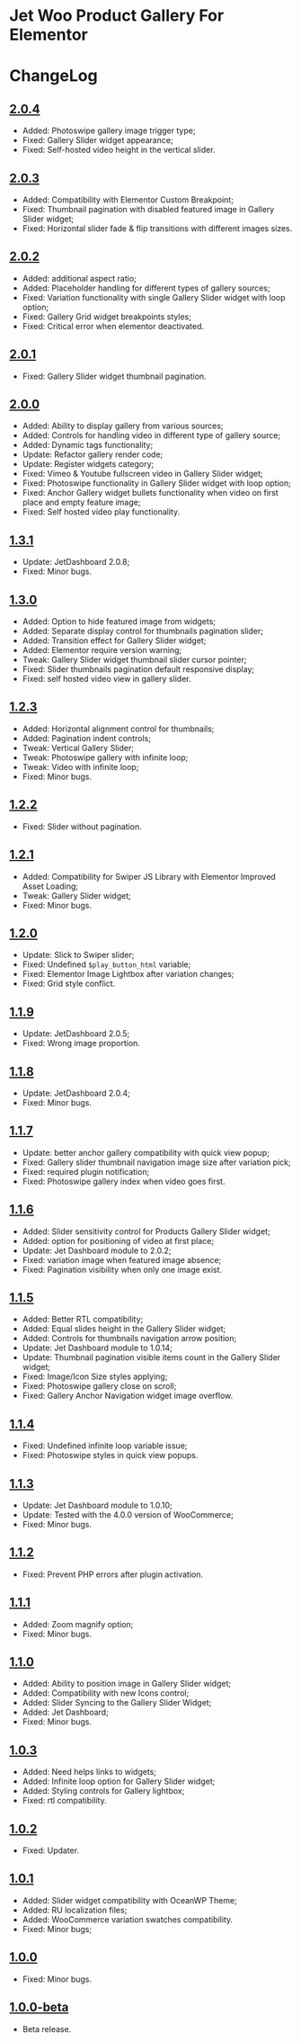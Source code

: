 # Jet Woo Product Gallery For Elementor

# ChangeLog

## [2.0.4](https://github.com/ZemezLab/jet-woo-product-gallery/archive/2.0.4.zip)
* Added: Photoswipe gallery image trigger type;
* Fixed: Gallery Slider widget appearance;
* Fixed: Self-hosted video height in the vertical slider.

## [2.0.3](https://github.com/ZemezLab/jet-woo-product-gallery/archive/2.0.3.zip)
* Added: Compatibility with Elementor Custom Breakpoint;
* Fixed: Thumbnail pagination with disabled featured image in Gallery Slider widget;
* Fixed: Horizontal slider fade & flip transitions with different images sizes.

## [2.0.2](https://github.com/ZemezLab/jet-woo-product-gallery/archive/2.0.2.zip)
* Added: additional aspect ratio;
* Added: Placeholder handling for different types of gallery sources;
* Fixed: Variation functionality with single Gallery Slider widget with loop option;
* Fixed: Gallery Grid widget breakpoints styles;
* Fixed: Critical error when elementor deactivated.

## [2.0.1](https://github.com/ZemezLab/jet-woo-product-gallery/archive/2.0.1.zip)
* Fixed: Gallery Slider widget thumbnail pagination.

## [2.0.0](https://github.com/ZemezLab/jet-woo-product-gallery/archive/2.0.0.zip)
* Added: Ability to display gallery from various sources;
* Added: Controls for handling video in different type of gallery source;
* Added: Dynamic tags functionality;
* Update: Refactor gallery render code;
* Update: Register widgets category;
* Fixed: Vimeo & Youtube fullscreen video in Gallery Slider widget;
* Fixed: Photoswipe functionality in Gallery Slider widget with loop option;
* Fixed: Anchor Gallery widget bullets functionality when video on first place and empty feature image;
* Fixed: Self hosted video play functionality.

## [1.3.1](https://github.com/ZemezLab/jet-woo-product-gallery/archive/1.3.1.zip)
* Update: JetDashboard 2.0.8;
* Fixed: Minor bugs.

## [1.3.0](https://github.com/ZemezLab/jet-woo-product-gallery/archive/1.3.0.zip)
* Added: Option to hide featured image from widgets;
* Added: Separate display control for thumbnails pagination slider;
* Added: Transition effect for Gallery Slider widget;
* Added: Elementor require version warning;
* Tweak: Gallery Slider widget thumbnail slider cursor pointer;
* Fixed: Slider thumbnails pagination default responsive display;
* Fixed: self hosted video view in gallery slider.

## [1.2.3](https://github.com/ZemezLab/jet-woo-product-gallery/archive/1.2.3.zip)
* Added: Horizontal alignment control for thumbnails;
* Added: Pagination indent controls;
* Tweak: Vertical Gallery Slider;
* Tweak: Photoswipe gallery with infinite loop;
* Tweak: Video with infinite loop;
* Fixed: Minor bugs.

## [1.2.2](https://github.com/ZemezLab/jet-woo-product-gallery/archive/1.2.2.zip)
* Fixed: Slider without pagination.

## [1.2.1](https://github.com/ZemezLab/jet-woo-product-gallery/archive/1.2.1.zip)
* Added: Compatibility for Swiper JS Library with Elementor Improved Asset Loading;
* Tweak: Gallery Slider widget;
* Fixed: Minor bugs.

## [1.2.0](https://github.com/ZemezLab/jet-woo-product-gallery/archive/1.2.0.zip)
* Update: Slick to Swiper slider;
* Fixed: Undefined `$play_button_html` variable;
* Fixed: Elementor Image Lightbox after variation changes;
* Fixed: Grid style conflict.

## [1.1.9](https://github.com/ZemezLab/jet-woo-product-gallery/archive/1.1.9.zip)
* Update: JetDashboard 2.0.5;
* Fixed: Wrong image proportion.

## [1.1.8](https://github.com/ZemezLab/jet-woo-product-gallery/archive/1.1.8.zip)
* Update: JetDashboard 2.0.4;
* Fixed: Minor bugs.

## [1.1.7](https://github.com/ZemezLab/jet-woo-product-gallery/archive/1.1.7.zip)
* Update: better anchor gallery compatibility with quick view popup;
* Fixed: Gallery slider thumbnail navigation image size after variation pick;
* Fixed: required plugin notification;
* Fixed: Photoswipe gallery index when video goes first.

## [1.1.6](https://github.com/ZemezLab/jet-woo-product-gallery/archive/1.1.6.zip)
* Added: Slider sensitivity control for Products Gallery Slider widget;
* Added: option for positioning of video at first place;
* Update: Jet Dashboard module to 2.0.2;
* Fixed: variation image when featured image absence;
* Fixed: Pagination visibility when only one image exist.

## [1.1.5](https://github.com/ZemezLab/jet-woo-product-gallery/archive/1.1.5.zip)
* Added: Better RTL compatibility;
* Added: Equal slides height in the Gallery Slider widget;
* Added: Controls for thumbnails navigation arrow position;
* Update: Jet Dashboard module to 1.0.14;
* Update: Thumbnail pagination visible items count in the Gallery Slider widget;
* Fixed: Image/Icon Size styles applying;
* Fixed: Photoswipe gallery close on scroll;
* Fixed: Gallery Anchor Navigation widget image overflow.

## [1.1.4](https://github.com/ZemezLab/jet-woo-product-gallery/archive/1.1.4.zip)
* Fixed: Undefined infinite loop variable issue;
* Fixed: Photoswipe styles in quick view popups.

## [1.1.3](https://github.com/ZemezLab/jet-woo-product-gallery/archive/1.1.3.zip)
* Update: Jet Dashboard module to 1.0.10;
* Update: Tested with the 4.0.0 version of WooCommerce;
* Fixed: Minor bugs.

## [1.1.2](https://github.com/ZemezLab/jet-woo-product-gallery/archive/1.1.2.zip)
* Fixed: Prevent PHP errors after plugin activation.

## [1.1.1](https://github.com/ZemezLab/jet-woo-product-gallery/archive/1.1.1.zip)
* Added: Zoom magnify option;
* Fixed: Minor bugs.

## [1.1.0](https://github.com/ZemezLab/jet-woo-product-gallery/archive/1.1.0.zip)
* Added: Ability to position image in Gallery Slider widget;
* Added: Compatibility with new Icons control;
* Added: Slider Syncing to the Gallery Slider Widget;
* Added: Jet Dashboard;
* Fixed: Minor bugs.

## [1.0.3](https://github.com/ZemezLab/jet-woo-product-gallery/archive/1.0.3.zip)
* Added: Need helps links to widgets;
* Added: Infinite loop option for Gallery Slider widget;
* Added: Styling controls for Gallery lightbox;
* Fixed: rtl compatibility.

## [1.0.2](https://github.com/ZemezLab/jet-woo-product-gallery/archive/1.0.2.zip)
* Fixed: Updater.

## [1.0.1](https://github.com/ZemezLab/jet-woo-product-gallery/archive/1.0.1.zip)
* Added: Slider widget compatibility with OceanWP Theme;
* Added: RU localization files;
* Added: WooCommerce variation swatches compatibility.
* Fixed: Minor bugs;

## [1.0.0](https://github.com/ZemezLab/jet-woo-product-gallery/archive/1.0.0.zip)
* Fixed: Minor bugs.

## [1.0.0-beta](https://github.com/ZemezLab/jet-woo-product-gallery/archive/1.0.0-beta.zip)
* Beta release.